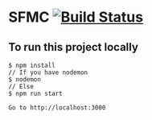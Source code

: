 # SFMC [![Build Status](https://travis-ci.org/berkandirim/sfmc.svg?branch=master)](https://travis-ci.org/berkandirim/sfmc)

## To run this project locally
```
$ npm install
// If you have nodemon
$ nodemon
// Else
$ npm run start

Go to http://localhost:3000
```
